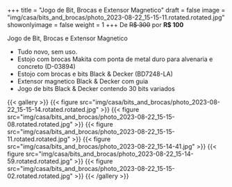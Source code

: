 +++
title = "Jogo de Bit, Brocas e Extensor Magnetico"
draft = false
image = "img/casa/bits_and_brocas/photo_2023-08-22_15-15-11.rotated.rotated.jpg"
showonlyimage = false
weight = 1
+++
De ~~R$ 300~~ por **R$ 100**

Jogo de Bit, Brocas e Extensor Magnetico
<!--more-->

- Tudo novo, sem uso.
- Estojo com brocas Makita com ponta de metal duro para alvenaria e concreto (D-03894)  
- Estojo com brocas e bits Black & Decker (BD7248-LA)  
- Extensor magnetico Black & Decker com guia  
- Jogo de bits Black & Decker contendo 30 bits variados

{{< gallery >}}
{{< figure src="img/casa/bits_and_brocas/photo_2023-08-22_15-15-14.rotated.rotated.jpg" >}}
{{< figure src="img/casa/bits_and_brocas/photo_2023-08-22_15-15-08.rotated.rotated.jpg" >}}
{{< figure src="img/casa/bits_and_brocas/photo_2023-08-22_15-15-11.rotated.rotated.jpg" >}}
{{< figure src="img/casa/bits_and_brocas/photo_2023-08-22_15-14-41.jpg" >}}
{{< figure src="img/casa/bits_and_brocas/photo_2023-08-22_15-14-59.rotated.rotated.jpg" >}}
{{< figure src="img/casa/bits_and_brocas/photo_2023-08-22_15-15-02.rotated.rotated.jpg" >}}
{{< /gallery >}}